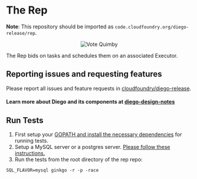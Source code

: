 The Rep
==============

**Note**: This repository should be imported as `code.cloudfoundry.org/diego-release/rep`.

<p align="center">
  <img src="http://i.imgur.com/3bd2VFS.jpg" alt="Vote Quimby" title="He'd Vote For You" />
</p>

The Rep bids on tasks and schedules them on an associated Executor.

## Reporting issues and requesting features

Please report all issues and feature requests in [cloudfoundry/diego-release](https://github.com/cloudfoundry/diego-release/issues).

#### Learn more about Diego and its components at [diego-design-notes](https://github.com/cloudfoundry/diego-design-notes)


## Run Tests

1. First setup your [GOPATH and install the necessary dependencies](https://github.com/cloudfoundry/diego-release/blob/develop/CONTRIBUTING.md#initial-setup) for running tests.
1. Setup a MySQL server or a postgres server. [Please follow these instructions.](https://github.com/cloudfoundry/diego-release/blob/develop/CONTRIBUTING.md#running-the-sql-unit-tests)
1. Run the tests from the root directory of the rep repo:
```
SQL_FLAVOR=mysql ginkgo -r -p -race
```
